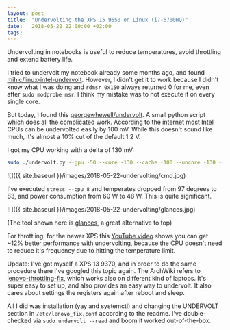 ```yaml
---
layout: post
title:  "Undervolting the XPS 15 9550 on Linux (i7-6700HQ)"
date:   2018-05-22 22:00:00 +02:00
tags:
---
```


Undervolting in notebooks is useful to reduce temperatures, avoid throttling and extend battery life.

I tried to undervolt my notebook already some months ago, and found [mihic/linux-intel-undervolt](https://github.com/mihic/linux-intel-undervolt). However, I didn't get it to work because I didn't know what I was doing and `rdmsr 0x150` always returned 0 for me, even after `sudo modprobe msr`.
I think my mistake was to not execute it on every single core.

But today, I found this [georgewhewell/undervolt](https://github.com/georgewhewell/undervolt). A small python script which does all the complicated work.
According to the internet most Intel CPUs can be undervolted easily by 100 mV. While this doesn't sound like much, it's almost a 10% cut of the default 1.2 V.

I got my CPU working with a delta of 130 mV:

```bash
sudo ./undervolt.py --gpu -50 --core -130 --cache -100 --uncore -130 --analogio -100
```

![]({{ site.baseurl }}/images/2018-05-22-undervolting/cmd.jpg)

I've executed `stress --cpu 8` and temperates dropped from 97 degrees to 83, and power consumption from 60 W to 48 W.
This is quite significant.

![]({{ site.baseurl }}/images/2018-05-22-undervolting/glances.jpg)

(The tool shown here is [glances](https://nicolargo.github.io/glances/), a great alternative to top)

For throttling, for the newer XPS this [YouTube video](https://www.youtube.com/watch?v=nobnPDtMs-E) shows you can get ~12% better performance with undervolting, because the CPU doesn't need to reduce it's frequency due to hitting the temperature limit.

Update: I've got myself a XPS 13 9370, and in order to do the same procedure there I've googled this topic again.
The ArchWiki refers to [lenovo-throttling-fix](https://github.com/erpalma/lenovo-throttling-fix), which works also on different kind of laptops.
It's super easy to set up, and also provides an easy way to undervolt. It also cares about settings the registers again after reboot and sleep.

All I did was installation (yay and systemctl) and changing the UNDERVOLT section in `/etc/lenovo_fix.conf` according to the readme.
I've double-checked via `sudo undervolt --read` and boom it worked out-of-the-box.
